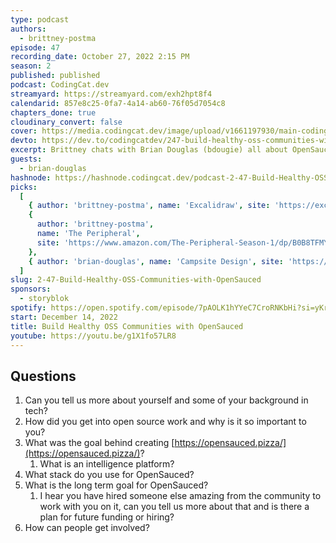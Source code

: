 ```yaml
---
type: podcast
authors:
  - brittney-postma
episode: 47
recording_date: October 27, 2022 2:15 PM
season: 2
published: published
podcast: CodingCat.dev
streamyard: https://streamyard.com/exh2hpt8f4
calendarid: 857e8c25-0fa7-4a14-ab60-76f05d7054c8
chapters_done: true
cloudinary_convert: false
cover: https://media.codingcat.dev/image/upload/v1661197930/main-codingcatdev-photo/Build-Healthy-OSS-Communities-with-OpenSauced.jpg
devto: https://dev.to/codingcatdev/247-build-healthy-oss-communities-with-opensauced-5eh4
excerpt: Brittney chats with Brian Douglas (bdougie) all about OpenSauced and how Open Source has impacted Brian’s career.
guests:
  - brian-douglas
hashnode: https://hashnode.codingcat.dev/podcast-2-47-Build-Healthy-OSS-Communities-with-OpenSauced
picks:
  [
    { author: 'brittney-postma', name: 'Excalidraw', site: 'https://excalidraw.com/' },
    {
      author: 'brittney-postma',
      name: 'The Peripheral',
      site: 'https://www.amazon.com/The-Peripheral-Season-1/dp/B0B8TFMYXZ/'
    },
    { author: 'brian-douglas', name: 'Campsite Design', site: 'https://www.campsite.design/' }
  ]
slug: 2-47-Build-Healthy-OSS-Communities-with-OpenSauced
sponsors:
  - storyblok
spotify: https://open.spotify.com/episode/7pAOLK1hYYeC7CroRNKbHi?si=yKrHIyYFR3aHgv1s0lVAJA
start: December 14, 2022
title: Build Healthy OSS Communities with OpenSauced
youtube: https://youtu.be/g1X1fo57LR8
---
```


## Questions

1. Can you tell us more about yourself and some of your background in tech?
2. How did you get into open source work and why is it so important to you?
3. What was the goal behind creating [https://opensauced.pizza/](https://opensauced.pizza/)?
   1. What is an intelligence platform?
4. What stack do you use for OpenSauced?
5. What is the long term goal for OpenSauced?
   1. I hear you have hired someone else amazing from the community to work with you on it, can you tell us more about that and is there a plan for future funding or hiring?
6. How can people get involved?
